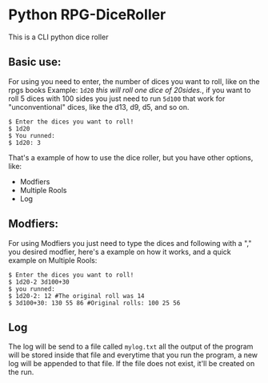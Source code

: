 # Python RPG-DiceRoller

This is a CLI python dice roller

## Basic use:

For using you need to enter, the number of dices you want to roll, like on the rpgs books
Example: `1d20` *this will roll one dice of 20sides.*, if you want to roll 5 dices with 100 sides
you just need to run `5d100` that work for "unconventional" dices, like the d13, d9, d5, and so on.

```
$ Enter the dices you want to roll!
$ 1d20
$ You runned:
$ 1d20: 3
```
That's a example of how to use the dice roller, but you have other options, like:

* Modfiers
* Multiple Rools
* Log

## Modfiers:

For using Modfiers you just need to type the dices and following with a "," you desired modfier, here's
a example on how it works, and a quick example on Multiple Rools:

```
$ Enter the dices you want to roll!
$ 1d20-2 3d100+30
$ you runned:
$ 1d20-2: 12 #The original roll was 14
$ 3d100+30: 130 55 86 #Original rolls: 100 25 56
```

## Log

The log will be send to a file called `mylog.txt` all the output of the program will be stored inside that file
and everytime that you run the program, a new log will be appended to that file. If the file does not exist, it'll
be created on the run.
